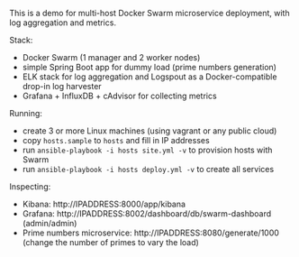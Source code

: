 This is a demo for multi-host Docker Swarm microservice deployment, with log aggregation and metrics.

Stack:
* Docker Swarm (1 manager and 2 worker nodes)
* simple Spring Boot app for dummy load (prime numbers generation)
* ELK stack for log aggregation and Logspout as a Docker-compatible drop-in log harvester
* Grafana + InfluxDB + cAdvisor for collecting metrics

Running:
* create 3 or more Linux machines (using vagrant or any public cloud)
* copy `hosts.sample` to `hosts` and fill in IP addresses
* run `ansible-playbook -i hosts site.yml -v` to provision hosts with Swarm
* run `ansible-playbook -i hosts deploy.yml -v` to create all services

Inspecting:
* Kibana: http://IPADDRESS:8000/app/kibana
* Grafana: http://IPADDRESS:8002/dashboard/db/swarm-dashboard (admin/admin)
* Prime numbers microservice: http://IPADDRESS:8080/generate/1000 (change the number of primes to vary the load)
